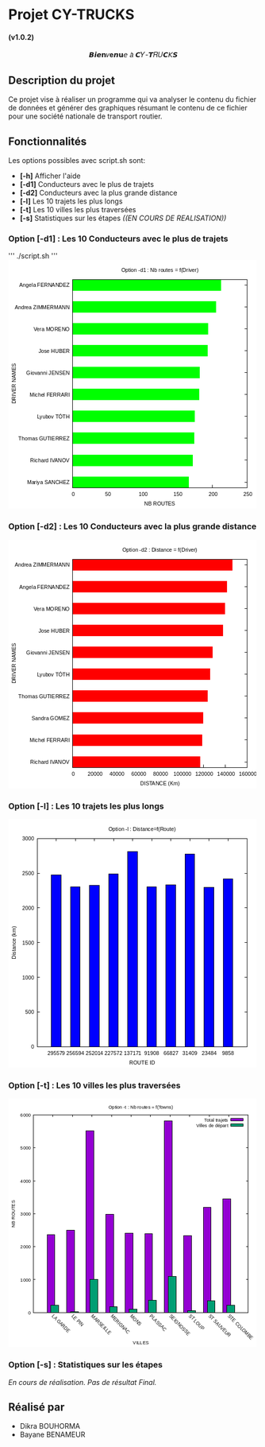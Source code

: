 # Projet CY-TRUCKS 
#### (v1.0.2)

<p align="center"> 𝘽𝙞𝙚𝗻𝑣𝐞𝙣𝘂𝘦 𝑎̀ 𝘾𝑌-𝙏𝑅𝑈𝘾𝘒𝙎 </p>

## Description du projet

Ce projet vise à réaliser un programme qui va analyser le contenu du fichier de données et générer des graphiques résumant le contenu de ce fichier pour une société nationale de transport routier.

## Fonctionnalités
Les options possibles avec script.sh sont: 
- **[-h]** Afficher l'aide
- **[-d1]** Conducteurs avec le plus de trajets
- **[-d2]** Conducteurs avec la plus grande distance
- **[-l]** Les 10 trajets les plus longs
- **[-t]** Les 10 villes les plus traversées
- **[-s]** Statistiques sur les étapes *((EN COURS DE REALISATION))*

### Option [-d1] : Les 10 Conducteurs avec le plus de trajets
'''
./script.sh
'''
![Traitement_d1](demo/images/d1.png)


### Option [-d2] : Les 10 Conducteurs avec la plus grande distance
![Traitement_d2](demo/images/d2.png)

### Option [-l] : Les 10 trajets les plus longs
![Traitement_l](demo/images/L.png)

### Option [-t] : Les 10 villes les plus traversées
![Traitement_t](demo/images/T.png)

### Option [-s] : Statistiques sur les étapes
*En cours de réalisation. Pas de résultat Final.*

## Réalisé par

- Dikra BOUHORMA
- Bayane BENAMEUR
